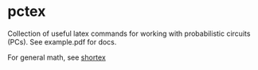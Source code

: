 # pctex
Collection of useful latex commands for working with probabilistic circuits (PCs).
See example.pdf for docs.

For general math, see [shortex](https://github.com/trevorcampbell/shortex)
